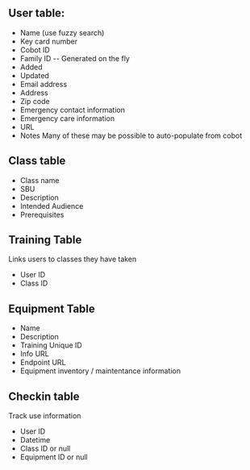 ## User table:
* Name (use fuzzy search)
* Key card number
* Cobot ID
* Family ID -- Generated on the fly
* Added
* Updated
* Email address
* Address
* Zip code
* Emergency contact information
* Emergency care information
* URL
* Notes
Many of these may be possible to auto-populate from cobot

## Class table
* Class name
* SBU
* Description
* Intended Audience
* Prerequisites

## Training Table
Links users to classes they have taken
* User ID
* Class ID

## Equipment Table
* Name
* Description
* Training Unique ID
* Info URL
* Endpoint URL
* Equipment inventory / maintentance information

## Checkin table
Track use information
* User ID
* Datetime
* Class ID or null
* Equipment ID or null
